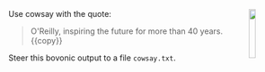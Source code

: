 <img align="right" src="../assets/cow-311266_640.png" width="15%">
Use cowsay with the quote:

> O'Reilly, inspiring the future for more than 40 years.{{copy}}

Steer this bovonic output to a file `cowsay.txt`.

